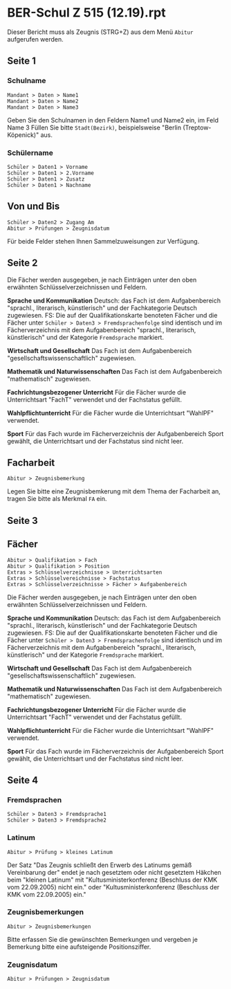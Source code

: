 # BER-Schul Z 515 (12.19).rpt

Dieser Bericht muss als Zeugnis (STRG+Z) aus dem Menü `Abitur` aufgerufen werden.

## Seite 1

### Schulname

`Mandant > Daten > Name1 `<br/>`Mandant > Daten > Name2`<br/>`Mandant > Daten > Name3`

Geben Sie den Schulnamen in den Feldern Name1 und Name2 ein, im Feld Name 3 Füllen Sie bitte `Stadt(Bezirk)`, beispielsweise "Berlin (Treptow-Köpenick)" aus.

### Schülername

`Schüler > Daten1 > Vorname `<br/> `Schüler > Daten1 > 2.Vorname` <br/> `Schüler > Daten1 > Zusatz` <br/> `Schüler > Daten1 > Nachname`

## Von und Bis

`Schüler > Daten2 > Zugang Am` <br/>`Abitur > Prüfungen > Zeugnisdatum`

Für beide Felder stehen Ihnen Sammelzuweisungen zur Verfügung.

## Seite 2

Die Fächer werden ausgegeben, je nach Einträgen unter den oben erwähnten Schlüsselverzeichnissen und Feldern.

**Sprache und Kommunikation**
Deutsch: das Fach ist dem Aufgabenbereich "sprachl., literarisch, künstlerisch" und der Fachkategorie Deutsch zugewiesen. 
FS: Die auf der Qualifikationskarte benoteten Fächer und die Fächer unter `Schüler > Daten3 > Fremdsprachenfolge` sind identisch und im Fächerverzeichnis  mit dem Aufgabenbereich "sprachl., literarisch, künstlerisch" und der Kategorie `Fremdsprache` markiert.

**Wirtschaft und Gesellschaft**
Das Fach ist dem Aufgabenbereich "gesellschaftswissenschaftlich" zugewiesen. 

**Mathematik und Naturwissenschaften**
Das Fach ist dem Aufgabenbereich "mathematisch" zugewiesen. 

**Fachrichtungsbezogener Unterricht**
Für die Fächer wurde die Unterrichtsart "FachT" verwendet und der Fachstatus gefüllt.

**Wahlpflichtunterricht**
Für die Fächer wurde die Unterrichtsart "WahlPF" verwendet.

**Sport**
Für das Fach wurde im Fächerverzeichnis der Aufgabenbereich Sport gewählt, die Unterrichtsart und der Fachstatus sind nicht leer.

## Facharbeit

`Abitur > Zeugnisbemerkung`

Legen Sie bitte eine Zeugnisbemkerung mit dem Thema der Facharbeit an, tragen Sie bitte als Merkmal `FA` ein.

## Seite 3

## Fächer

`Abitur > Qualifikation > Fach` <br/>`Abitur > Qualifikation > Position`<br/> `Extras > Schlüsselverzeichnisse > Unterrichtsarten` <br/>`Extras > Schlüsselvereichnisse > Fachstatus` <br/>`Extras > Schlüsselverzeichnisse > Fächer > Aufgabenbereich`

Die Fächer werden ausgegeben, je nach Einträgen unter den oben erwähnten Schlüsselverzeichnissen und Feldern.

**Sprache und Kommunikation**
Deutsch: das Fach ist dem Aufgabenbereich "sprachl., literarisch, künstlerisch" und der Fachkategorie Deutsch zugewiesen. 
FS: Die auf der Qualifikationskarte benoteten Fächer und die Fächer unter `Schüler > Daten3 > Fremdsprachenfolge` sind identisch und im Fächerverzeichnis  mit dem Aufgabenbereich "sprachl., literarisch, künstlerisch" und der Kategorie `Fremdsprache` markiert.

**Wirtschaft und Gesellschaft**
Das Fach ist dem Aufgabenbereich "gesellschaftswissenschaftlich" zugewiesen. 

**Mathematik und Naturwissenschaften**
Das Fach ist dem Aufgabenbereich "mathematisch" zugewiesen. 

**Fachrichtungsbezogener Unterricht**
Für die Fächer wurde die Unterrichtsart "FachT" verwendet und der Fachstatus gefüllt.

**Wahlpflichtunterricht**
Für die Fächer wurde die Unterrichtsart "WahlPF" verwendet.

**Sport**
Für das Fach wurde im Fächerverzeichnis der Aufgabenbereich Sport gewählt, die Unterrichtsart und der Fachstatus sind nicht leer.

## Seite 4

### Fremdsprachen

`Schüler > Daten3 > Fremdsprache1 `<br/> `Schüler > Daten3 > Fremdsprache2`

### Latinum

`Abitur > Prüfung > kleines Latinum`

Der Satz "Das Zeugnis schließt den Erwerb des Latinums gemäß Vereinbarung der" endet je nach gesetztem oder nicht gesetztem Häkchen beim "kleinen Latinum" mit "Kultusministerkonferenz (Beschluss der KMK vom 22.09.2005) nicht ein." oder "Kultusministerkonferenz (Beschluss der KMK vom 22.09.2005) ein."

### Zeugnisbemerkungen

`Abitur > Zeugnisbemerkungen`

Bitte erfassen Sie die gewünschten Bemerkungen und vergeben je Bemerkung bitte eine aufsteigende Positionsziffer.

### Zeugnisdatum

`Abitur > Prüfungen > Zeugnisdatum`
